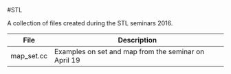 #STL

A collection of files created during the STL seminars 2016.

|File|			Description|
|----|---------------------|
|map_set.cc	| Examples on set and map from the seminar on April 19 |

